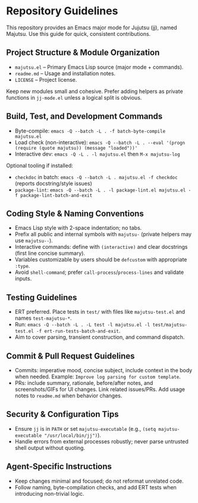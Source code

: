 # Repository Guidelines

This repository provides an Emacs major mode for Jujutsu (jj), named Majutsu. Use this guide for quick, consistent contributions.

## Project Structure & Module Organization
- `majutsu.el` – Primary Emacs Lisp source (major mode + commands).
- `readme.md` – Usage and installation notes.
- `LICENSE` – Project license.

Keep new modules small and cohesive. Prefer adding helpers as private functions in `jj-mode.el` unless a logical split is obvious.

## Build, Test, and Development Commands
- Byte-compile: `emacs -Q --batch -L . -f batch-byte-compile majutsu.el`
- Load check (non-interactive): `emacs -Q --batch -L . --eval '(progn (require (quote majutsu)) (message "loaded"))'`
- Interactive dev: `emacs -Q -L . -l majutsu.el` then `M-x majutsu-log`

Optional tooling if installed:
- `checkdoc` in batch: `emacs -Q --batch -L . majutsu.el -f checkdoc` (reports docstring/style issues)
- `package-lint`: `emacs -Q --batch -L . -l package-lint.el majutsu.el -f package-lint-batch-and-exit`

## Coding Style & Naming Conventions
- Emacs Lisp style with 2-space indentation; no tabs.
- Prefix all public and internal symbols with `majutsu-` (private helpers may use `majutsu--`).
- Interactive commands: define with `(interactive)` and clear docstrings (first line concise summary).
- Variables customizable by users should be `defcustom` with appropriate `:type`.
- Avoid `shell-command`; prefer `call-process`/`process-lines` and validate inputs.

## Testing Guidelines
- ERT preferred. Place tests in `test/` with files like `majutsu-test.el` and names `test-majutsu-*`.
- Run: `emacs -Q --batch -L . -L test -l majutsu.el -l test/majutsu-test.el -f ert-run-tests-batch-and-exit`.
- Aim to cover parsing, transient construction, and command dispatch.

## Commit & Pull Request Guidelines
- Commits: imperative mood, concise subject, include context in the body when needed. Example: `Improve log parsing for custom template`.
- PRs: include summary, rationale, before/after notes, and screenshots/GIFs for UI changes. Link related issues/PRs. Add usage notes to `readme.md` when behavior changes.

## Security & Configuration Tips
- Ensure `jj` is in `PATH` or set `majutsu-executable` (e.g., `(setq majutsu-executable "/usr/local/bin/jj")`).
- Handle errors from external processes robustly; never parse untrusted shell output without quoting.

## Agent-Specific Instructions
- Keep changes minimal and focused; do not reformat unrelated code.
- Follow naming, byte-compilation checks, and add ERT tests when introducing non-trivial logic.
